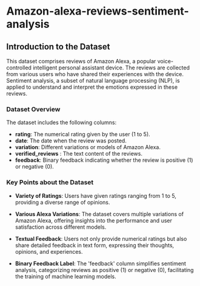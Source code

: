 # Amazon-alexa-reviews-sentiment-analysis

## Introduction to the Dataset

This dataset comprises reviews of Amazon Alexa, a popular voice-controlled intelligent personal assistant device. The reviews are collected from various users who have shared their experiences with the device. Sentiment analysis, a subset of natural language processing (NLP), is applied to understand and interpret the emotions expressed in these reviews.

### Dataset Overview
The dataset includes the following columns:

* **rating**: The numerical rating given by the user (1 to 5).
* **date**: The date when the review was posted.
* **variation**: Different variations or models of Amazon Alexa.
* **verified_reviews** : The text content of the reviews.
* **feedback**: Binary feedback indicating whether the review is positive (1) or negative (0).

### Key Points about the Dataset
* **Variety of Ratings**: Users have given ratings ranging from 1 to 5, providing a diverse range of opinions.

* **Various Alexa Variations**: The dataset covers multiple variations of Amazon Alexa, offering insights into the performance and user satisfaction across different models.

* **Textual Feedback**: Users not only provide numerical ratings but also share detailed feedback in text form, expressing their thoughts, opinions, and experiences.

* **Binary Feedback Label**: The 'feedback' column simplifies sentiment analysis, categorizing reviews as positive (1) or negative (0), facilitating the training of machine learning models.

